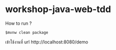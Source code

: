# workshop-java-web-tdd

How to run ?

```
$mvnw clean package

```

เข้าใช้งานที่ url http://localhost:8080/demo

